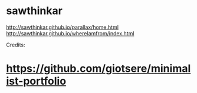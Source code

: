 # sawthinkar

http://sawthinkar.github.io/parallax/home.html
http://sawthinkar.github.io/whereIamfrom/index.html

Credits: 
# https://github.com/giotsere/minimalist-portfolio 